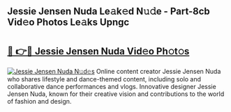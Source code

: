 ## Jessie Jensen Nuda Le𝚊k𝚎d N𝚞𝚍e - Part-8cb Vid𝚎o Photos Le𝚊ks Upngc

# <h2><a href="http://fbg4q1.evod.top/?m=Jessie+Jensen+Nuda">🔗 👉🔴 Jessie Jensen Nuda Vid𝚎o Ph𝚘t𝚘s</a></h2>

[![Jessie Jensen Nuda N𝚞d𝚎s](https://i.imgur.com/8V9OHl7.gif)](http://fbg4q1.evod.top/?m=Jessie+Jensen+Nuda)
Online content creator Jessie Jensen Nuda who shares lifestyle and dance-themed content, including solo and collaborative dance performances and vlogs. Innovative designer Jessie Jensen Nuda, known for their creative vision and contributions to the world of fashion and design. 
